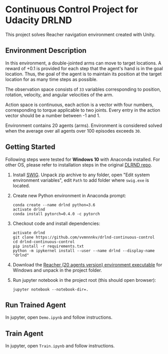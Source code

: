 # Continuous Control Project for Udacity DRLND

This project solves Reacher navigation environment created with Unity.

## Environment Description

In this environment, a double-jointed arms can move to target locations. 
A reward of +0.1 is provided for each step that the agent's hand is in the goal location. 
Thus, the goal of the agent is to maintain its position at the target location for as many time steps as possible.

The observation space consists of `33` variables corresponding to position, rotation, velocity, and angular velocities of the arm. 

Action space is continuous, each action is a vector with four numbers, corresponding to torque applicable to two joints. 
Every entry in the action vector should be a number between -1 and 1.

Environment contains 20 agents (arms). Environment is considered solved when the average over all agents over 100 episodes exceeds `30`.

## Getting Started

Following steps were tested for **Windows 10** with Anaconda installed. For other OS,
please refer to installation steps in the original [DLRND repo](https://github.com/udacity/deep-reinforcement-learning#dependencies).

1. Install [SWIG](https://sourceforge.net/projects/swig/files/swigwin/swigwin-4.0.1/swigwin-4.0.1.zip/download).
Unpack zip archive to any folder, open "Edit system environment variables", edit `Path` to add folder where `swig.exe` is located.

2. Create new Python environment in Anaconda prompt:
    ```
    conda create --name drlnd python=3.6
    activate drlnd
    conda install pytorch=0.4.0 -c pytorch
    ```

3. Checkout code and install dependencies:
    ```
    activate drlnd
    git clone https://github.com/vvmnnnkv/drlnd-continuous-control
    cd drlnd-continuous-control
    pip install -r requirements.txt
    python -m ipykernel install --user --name drlnd --display-name "drlnd"
    ```

4. Download the [Reacher (20 agents version) environment executable](https://s3-us-west-1.amazonaws.com/udacity-drlnd/P2/Reacher/Reacher_Windows_x86_64.zip)  for Windows and unpack in the project folder.

5. Run jupyter notebook in the project root (this should open browser):
    ```
    jupyter notebook --notebook-dir=.
    ```

## Run Trained Agent
In jupyter, open `Demo.ipynb` and follow instructions.


## Train Agent
In jupyter, open `Train.ipynb` and follow instructions.


